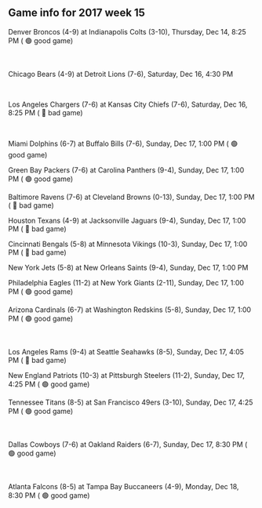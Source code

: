 ## Game info for 2017 week 15
Denver Broncos (4-9) at Indianapolis Colts (3-10), Thursday, Dec 14, 8:25 PM (	:green_circle: good game)


<br/>

Chicago Bears (4-9) at Detroit Lions (7-6), Saturday, Dec 16, 4:30 PM


<br/>

Los Angeles Chargers (7-6) at Kansas City Chiefs (7-6), Saturday, Dec 16, 8:25 PM (	:red_circle: bad game)


<br/>

Miami Dolphins (6-7) at Buffalo Bills (7-6), Sunday, Dec 17, 1:00 PM (	:green_circle: good game)

Green Bay Packers (7-6) at Carolina Panthers (9-4), Sunday, Dec 17, 1:00 PM (	:green_circle: good game)

Baltimore Ravens (7-6) at Cleveland Browns (0-13), Sunday, Dec 17, 1:00 PM (	:red_circle: bad game)

Houston Texans (4-9) at Jacksonville Jaguars (9-4), Sunday, Dec 17, 1:00 PM (	:red_circle: bad game)

Cincinnati Bengals (5-8) at Minnesota Vikings (10-3), Sunday, Dec 17, 1:00 PM (	:red_circle: bad game)

New York Jets (5-8) at New Orleans Saints (9-4), Sunday, Dec 17, 1:00 PM

Philadelphia Eagles (11-2) at New York Giants (2-11), Sunday, Dec 17, 1:00 PM (	:green_circle: good game)

Arizona Cardinals (6-7) at Washington Redskins (5-8), Sunday, Dec 17, 1:00 PM (	:green_circle: good game)


<br/>

Los Angeles Rams (9-4) at Seattle Seahawks (8-5), Sunday, Dec 17, 4:05 PM (	:red_circle: bad game)

New England Patriots (10-3) at Pittsburgh Steelers (11-2), Sunday, Dec 17, 4:25 PM (	:green_circle: good game)

Tennessee Titans (8-5) at San Francisco 49ers (3-10), Sunday, Dec 17, 4:25 PM (	:green_circle: good game)


<br/>

Dallas Cowboys (7-6) at Oakland Raiders (6-7), Sunday, Dec 17, 8:30 PM (	:green_circle: good game)


<br/>

Atlanta Falcons (8-5) at Tampa Bay Buccaneers (4-9), Monday, Dec 18, 8:30 PM (	:green_circle: good game)

